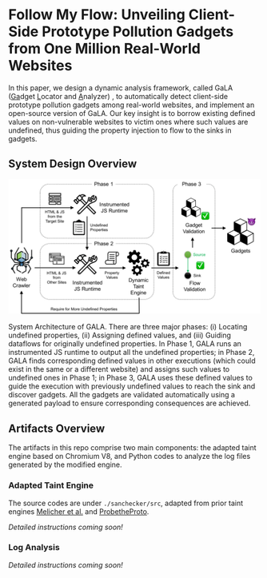 # Follow My Flow: Unveiling Client-Side Prototype Pollution Gadgets from One Million Real-World Websites

In this paper, we design a dynamic analysis framework, called GaLA (<u>Ga</u>dget <u>L</u>ocator and <u>A</u>nalyzer)
, to automatically detect client-side prototype pollution gadgets among real-world websites, and implement an open-source version of GaLA. Our key insight is to borrow existing defined values on non-vulnerable websites to victim ones where such values are undefined, thus guiding the property injection to flow to the sinks in gadgets. 

## System Design Overview

<div style="text-align: center;">
    <img src="./pic/gadget-sys-arch-2-1.png" alt="Figure 1: System Architecture" width="750">
</div>


System Architecture of GALA. There are three major phases: (i) Locating undefined properties, (ii) Assigning defined values, and (iii) Guiding dataflows for originally undefined properties. In Phase 1, GALA runs an instrumented JS runtime to output all the undefined properties; in Phase 2, GALA finds corresponding defined values in other executions (which could exist in the same or a different website) and assigns such values to undefined ones in Phase 1; in Phase 3, GALA uses these defined values to guide the execution with previously undefined values to reach the sink and discover gadgets. All the gadgets are validated automatically using a generated payload to ensure corresponding consequences are achieved.


## Artifacts Overview

The artifacts in this repo comprise two main components: the adapted taint engine based on Chromium V8, and Python codes to analyze the log files generated by the modified engine. 

### Adapted Taint Engine

The source codes are under `./sanchecker/src`, adapted from prior taint engines [Melicher et al.]([URL](https://github.com/wrmelicher/ChromiumTaintTracking)) and [ProbetheProto]([URL](https://github.com/zifeng-kang/ProbetheProto)). 

*Detailed instructions coming soon!*

### Log Analysis

*Detailed instructions coming soon!*

